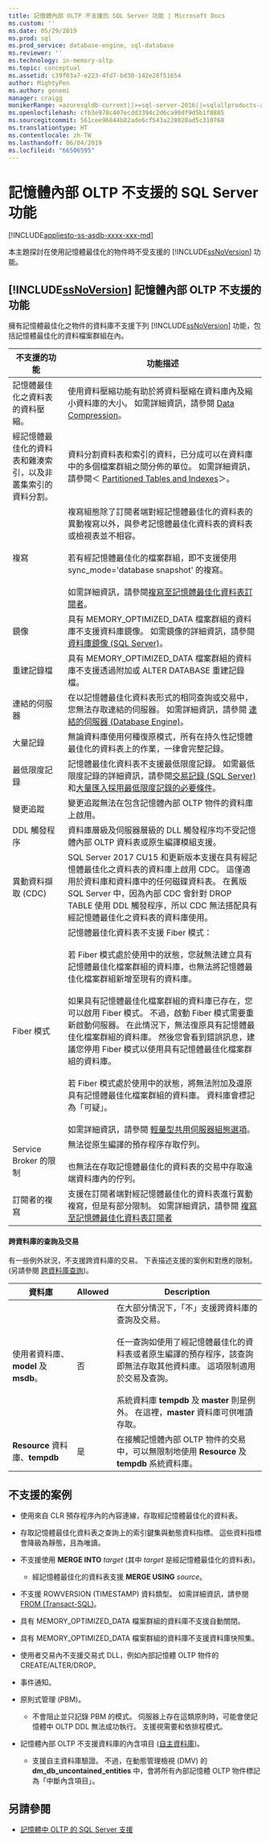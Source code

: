 ```yaml
---
title: 記憶體內部 OLTP 不支援的 SQL Server 功能 | Microsoft Docs
ms.custom: ''
ms.date: 05/29/2019
ms.prod: sql
ms.prod_service: database-engine, sql-database
ms.reviewer: ''
ms.technology: in-memory-oltp
ms.topic: conceptual
ms.assetid: c39f03a7-e223-4fd7-bd30-142e28f51654
author: MightyPen
ms.author: genemi
manager: craigg
monikerRange: =azuresqldb-current||>=sql-server-2016||=sqlallproducts-allversions||>=sql-server-linux-2017||=azuresqldb-mi-current
ms.openlocfilehash: cfb3e978c407ecdd3394c2d6ca90df9d5b1f8885
ms.sourcegitcommit: 561cee96844b82ade6cf543a228028ad5c310768
ms.translationtype: HT
ms.contentlocale: zh-TW
ms.lasthandoff: 06/04/2019
ms.locfileid: "66506595"
---
```

# <a name="unsupported-sql-server-features-for-in-memory-oltp"></a>記憶體內部 OLTP 不支援的 SQL Server 功能
[!INCLUDE[appliesto-ss-asdb-xxxx-xxx-md](../../includes/appliesto-ss-asdb-xxxx-xxx-md.md)]

本主題探討在使用記憶體最佳化的物件時不受支援的 [!INCLUDE[ssNoVersion](../../includes/ssnoversion-md.md)] 功能。  
  
## <a name="includessnoversionincludesssnoversion-mdmd-features-not-supported-for-in-memory-oltp"></a>[!INCLUDE[ssNoVersion](../../includes/ssnoversion-md.md)] 記憶體內部 OLTP 不支援的功能  

擁有記憶體最佳化之物件的資料庫不支援下列 [!INCLUDE[ssNoVersion](../../includes/ssnoversion-md.md)] 功能，包括記憶體最佳化的資料檔案群組在內。  

  
|不支援的功能|功能描述|  
|-------------------------|-------------------------|  
|記憶體最佳化之資料表的資料壓縮。|使用資料壓縮功能有助於將資料壓縮在資料庫內及縮小資料庫的大小。 如需詳細資訊，請參閱 [Data Compression](../../relational-databases/data-compression/data-compression.md)。|  
|經記憶體最佳化的資料表和雜湊索引，以及非叢集索引的資料分割。|資料分割資料表和索引的資料，已分成可以在資料庫中的多個檔案群組之間分佈的單位。 如需詳細資訊，請參閱＜ [Partitioned Tables and Indexes](../../relational-databases/partitions/partitioned-tables-and-indexes.md)＞。|  
| 複寫 | 複寫組態除了訂閱者端對經記憶體最佳化的資料表的異動複寫以外，與參考記憶體最佳化資料表的資料表或檢視表並不相容。<br /><br />若有經記憶體最佳化的檔案群組，即不支援使用 sync_mode='database snapshot' 的複寫。<br /><br />如需詳細資訊，請參閱[複寫至記憶體最佳化資料表訂閱者](../../relational-databases/replication/replication-to-memory-optimized-table-subscribers.md)。|
|鏡像|具有 MEMORY_OPTIMIZED_DATA 檔案群組的資料庫不支援資料庫鏡像。 如需鏡像的詳細資訊，請參閱[資料庫鏡像 &#40;SQL Server&#41;](../../database-engine/database-mirroring/database-mirroring-sql-server.md)。|  
|重建記錄檔|具有 MEMORY_OPTIMIZED_DATA 檔案群組的資料庫不支援透過附加或 ALTER DATABASE 重建記錄檔。|  
|連結的伺服器|在以記憶體最佳化資料表形式的相同查詢或交易中，您無法存取連結的伺服器。 如需詳細資訊，請參閱 [連結的伺服器 &#40;Database Engine&#41;](../../relational-databases/linked-servers/linked-servers-database-engine.md)。|  
|大量記錄|無論資料庫使用何種復原模式，所有在持久性記憶體最佳化的資料表上的作業，一律會完整記錄。|  
|最低限度記錄|記憶體最佳化資料表不支援最低限度記錄。 如需最低限度記錄的詳細資訊，請參閱[交易記錄 &#40;SQL Server&#41;](../../relational-databases/logs/the-transaction-log-sql-server.md) 和[大量匯入採用最低限度記錄的必要條件](../../relational-databases/import-export/prerequisites-for-minimal-logging-in-bulk-import.md)。|  
|變更追蹤|變更追蹤無法在包含記憶體內部 OLTP 物件的資料庫上啟用。 |
| DDL 觸發程序 | 資料庫層級及伺服器層級的 DLL 觸發程序均不受記憶體內部 OLTP 資料表或原生編譯模組支援。 |  
| 異動資料擷取 (CDC) | SQL Server 2017 CU15 和更新版本支援在具有經記憶體最佳化之資料表的資料庫上啟用 CDC。 這僅適用於資料庫和資料庫中的任何磁碟資料表。 在舊版 SQL Server 中，因為內部 CDC 會針對 DROP TABLE 使用 DDL 觸發程序，所以 CDC 無法搭配具有經記憶體最佳化之資料表的資料庫使用。 |  
| Fiber 模式 | 記憶體最佳化資料表不支援 Fiber 模式：<br /><br />若 Fiber 模式處於使用中的狀態，您就無法建立具有記憶體最佳化檔案群組的資料庫，也無法將記憶體最佳化檔案群組新增至現有的資料庫。<br /><br />如果具有記憶體最佳化檔案群組的資料庫已存在，您可以啟用 Fiber 模式。 不過，啟動 Fiber 模式需要重新啟動伺服器。 在此情況下，無法復原具有記憶體最佳化檔案群組的資料庫。 然後您會看到錯誤訊息，建議您停用 Fiber 模式以使用具有記憶體最佳化檔案群組的資料庫。<br /><br />若 Fiber 模式處於使用中的狀態，將無法附加及還原具有記憶體最佳化檔案群組的資料庫。 資料庫會標記為「可疑」。<br /><br />如需詳細資訊，請參閱 [輕量型共用伺服器組態選項](../../database-engine/configure-windows/lightweight-pooling-server-configuration-option.md)。 |  
|Service Broker 的限制|無法從原生編譯的預存程序存取佇列。<br /><br /> 也無法在存取記憶體最佳化的資料表的交易中存取遠端資料庫內的佇列。|  
|訂閱者的複寫|支援在訂閱者端對經記憶體最佳化的資料表進行異動複寫，但是有部分限制。 如需詳細資訊，請參閱 [複寫至記憶體最佳化資料表訂閱者](../../relational-databases/replication/replication-to-memory-optimized-table-subscribers.md)|  


#### <a name="cross-database-queries-and-transcations"></a>跨資料庫的查詢及交易

有一些例外狀況，不支援跨資料庫的交易。 下表描述支援的案例和對應的限制。 (另請參閱 [跨資料庫查詢](../../relational-databases/in-memory-oltp/cross-database-queries.md))。  


|資料庫|Allowed|Description|  
|---------------|-------------|-----------------|  
| 使用者資料庫、**model** 及 **msdb**。 | 否 | 在大部分情況下，「不」支援跨資料庫的查詢及交易。<br /><br />任一查詢如使用了經記憶體最佳化的資料表或者原生編譯的預存程序，該查詢即無法存取其他資料庫。 這項限制適用於交易及查詢。<br /><br />系統資料庫 **tempdb** 及 **master** 則是例外。 在這裡，**master** 資料庫可供唯讀存取。 |
| **Resource** 資料庫、**tempdb** | 是 | 在接觸記憶體內部 OLTP 物件的交易中，可以無限制地使用 **Resource** 及 **tempdb** 系統資料庫。


## <a name="scenarios-not-supported"></a>不支援的案例  
  
- 使用來自 CLR 預存程序內的內容連線，存取經記憶體最佳化的資料表。  
  
- 存取記憶體最佳化資料表之查詢上的索引鍵集與動態資料指標。 這些資料指標會降級為靜態，且為唯讀。  
  
- 不支援使用 **MERGE INTO** _target_ (其中 *target* 是經記憶體最佳化的資料表)。
    - 經記憶體最佳化的資料表支援 **MERGE USING** _source_。  
  
- 不支援 ROWVERSION (TIMESTAMP) 資料類型。 如需詳細資訊，請參閱 [FROM &#40;Transact-SQL&#41;](../../t-sql/queries/from-transact-sql.md)。
  
- 具有 MEMORY_OPTIMIZED_DATA 檔案群組的資料庫不支援自動關閉。  
  
- 具有 MEMORY_OPTIMIZED_DATA 檔案群組的資料庫不支援資料庫快照集。  
  
- 使用者交易內不支援交易式 DLL，例如內部記憶體 OLTP 物件的 CREATE/ALTER/DROP。  
  
- 事件通知。  
  
- 原則式管理 (PBM)。
    - 不會阻止並只記錄 PBM 的模式。 伺服器上存在這類原則時，可能會使記憶體中 OLTP DDL 無法成功執行。 支援視需要和依排程模式。  

- 記憶體內部 OLTP 不支援資料庫的內含項目 ([自主資料庫](../../relational-databases/databases/contained-databases.md))。
    - 支援自主資料庫驗證。 不過，在動態管理檢視 (DMV) 的 **dm_db_uncontained_entities** 中，會將所有內部記憶體 OLTP 物件標記為「中斷內含項目」。

  
## <a name="see-also"></a>另請參閱  

- [記憶體中 OLTP 的 SQL Server 支援](../../relational-databases/in-memory-oltp/sql-server-support-for-in-memory-oltp.md)
